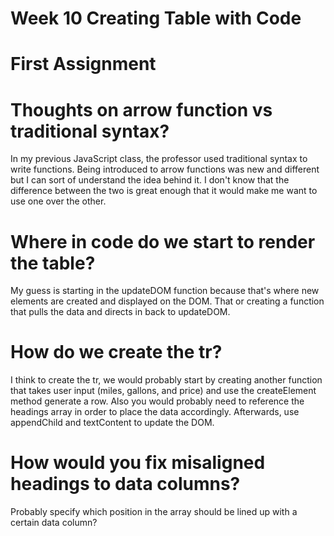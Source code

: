 # Week 10 Creating Table with Code

# First Assignment

# Thoughts on arrow function vs traditional syntax?

In my previous JavaScript class, the professor used traditional syntax to write functions. Being introduced to arrow functions was new and different but I can sort of understand the idea behind it. I don't know that the difference between the two is great enough that it would make me want to use one over the other.

# Where in code do we start to render the table?

My guess is starting in the updateDOM function because that's where new elements are created and displayed on the DOM. That or creating a function that pulls the data and directs in back to updateDOM.

# How do we create the tr?

I think to create the tr, we would probably start by creating another function that takes user input (miles, gallons, and price) and use the createElement method generate a row. Also you would probably need to reference the headings array in order to place the data accordingly. Afterwards, use appendChild and textContent to update the DOM.

# How would you fix misaligned headings to data columns?

Probably specify which position in the array should be lined up with a certain data column?